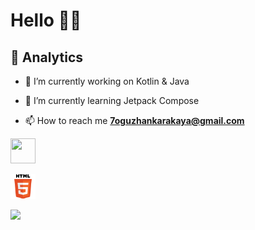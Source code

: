 # Hello  👋🏻
## 📝 Analytics

- 🔭 I’m currently working on Kotlin & Java 

- 🌱 I’m currently learning Jetpack Compose 

- 📫 How to reach me **7oguzhankarakaya@gmail.com**


<img src="https://user-images.githubusercontent.com/25181517/117269608-b7dcfb80-ae58-11eb-8e66-6cc8753553f0.png"  width="40" height="40"/> </a> <a target="_blank">
 
<img src="https://raw.githubusercontent.com/devicons/devicon/master/icons/html5/html5-original-wordmark.svg" alt="html5" width="40" height="40"/> </a> <a href="https://kotlinlang.org" target="_blank">

<p><img  src="https://github-readme-stats.vercel.app/api/top-langs/?username=oguzhankrky&layout=compact&theme=gruvbox"  /></p>




